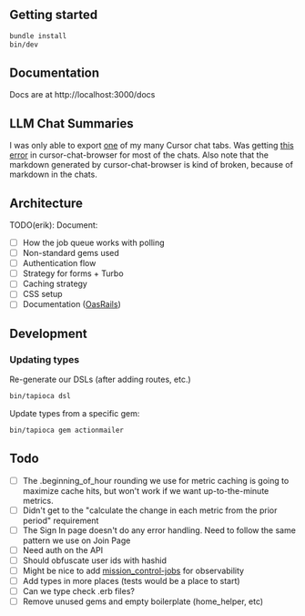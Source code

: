 ## Getting started

```sh
bundle install
bin/dev
```

## Documentation

Docs are at http://localhost:3000/docs

## LLM Chat Summaries

I was only able to export [one](public/cursor.md) of my many Cursor chat tabs. Was getting [this error](public/cursor-chat-browser-error.png) in cursor-chat-browser for most of the chats. Also note that the markdown generated by cursor-chat-browser is kind of broken, because of markdown in the chats.

## Architecture

TODO(erik): Document:
 - [ ] How the job queue works with polling
 - [ ] Non-standard gems used
 - [ ] Authentication flow
 - [ ] Strategy for forms + Turbo
 - [ ] Caching strategy
 - [ ] CSS setup
 - [ ] Documentation ([OasRails](https://a-chacon.com/oas_rails/))

## Development

### Updating types

Re-generate our DSLs (after adding routes, etc.)

```sh
bin/tapioca dsl
```

Update types from a specific gem:

```sh
bin/tapioca gem actionmailer
```

## Todo

 - [ ] The .beginning_of_hour rounding we use for metric caching is going to maximize cache hits, but won't work if we want up-to-the-minute metrics.
 - [ ] Didn't get to the "calculate the change in each metric from the prior period" requirement
 - [ ] The Sign In page doesn't do any error handling. Need to follow the same pattern we use on Join Page
 - [ ] Need auth on the API
 - [ ] Should obfuscate user ids with hashid
 - [ ] Might be nice to add [mission_control-jobs](https://github.com/rails/mission_control-jobs) for observability
 - [ ] Add types in more places (tests would be a place to start)
 - [ ] Can we type check .erb files?
 - [ ] Remove unused gems and empty boilerplate (home_helper, etc)
